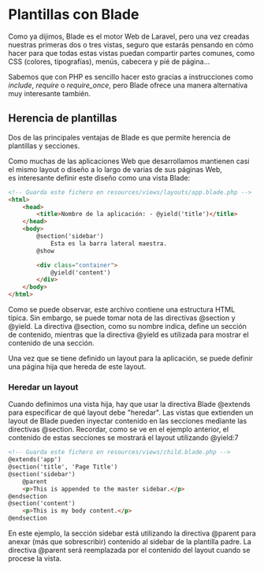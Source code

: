 # Plantillas con Blade

Como ya dijimos, Blade es el motor Web de Laravel, pero una vez 
creadas nuestras primeras dos o tres vistas, seguro que estarás 
pensando en cómo hacer para que todas estas vistas puedan compartir
partes comunes, como CSS (colores, tipografías), menús, cabecera y pié
de página...

Sabemos que con PHP es sencillo hacer esto gracias a instrucciones como
*include*, *require* o *require_once*, pero Blade ofrece una manera 
alternativa muy interesante también.

## Herencia de plantillas

Dos de las principales ventajas de Blade es que permite herencia de
plantillas y secciones. 

Como muchas de las aplicaciones Web que desarrollamos mantienen casi
el mismo layout o diseño a lo largo de varias de sus páginas Web,  
es interesante definir este diseño como una vista Blade:

```html
<!-- Guarda este fichero en resources/views/layouts/app.blade.php -->
<html>
    <head>
        <title>Nombre de la aplicación: - @yield('title')</title>
    </head>
    <body>
        @section('sidebar')
            Esta es la barra lateral maestra.
        @show

        <div class="container">
            @yield('content')
        </div>
    </body>
</html>
```
Como se puede observar, este archivo contiene una estructura HTML típica. Sin embargo, 
se puede tomar nota de las directivas @section y @yield. La directiva @section, como su
nombre indica, define un sección de contenido, mientras que la directiva @yield es 
utilizada para mostrar el contenido de una sección.

Una vez que se tiene definido un layout para la aplicación, se puede definir una página 
hija que hereda de este layout.

### Heredar un layout

Cuando definimos una vista hija, hay que usar la directiva Blade @extends para especificar de 
qué layout debe "heredar". Las vistas que extienden un layout de Blade pueden inyectar 
contenido en las secciones mediante las directivas @section. Recordar, como se ve en el 
ejemplo anterior, el contenido de estas secciones se mostrará el layout utilizando @yield:7

```html
<!-- Guarda este fichero en resources/views/child.blade.php -->
@extends('app')
@section('title', 'Page Title')
@section('sidebar')
    @parent
    <p>This is appended to the master sidebar.</p>
@endsection
@section('content')
    <p>This is my body content.</p>
@endsection
```

En este ejemplo, la sección sidebar está utilizando la directiva @parent para anexar 
(más que sobrescribir) contenido al sidebar de la plantilla padre. La directiva @parent 
será reemplazada por el contenido del layout cuando se procese la vista.


